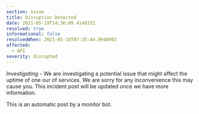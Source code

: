 ```yaml
---
section: issue
title: Disruption Detected
date: 2021-05-19T14:36:09.414933Z
resolved: true
informational: false
resolvedWhen: 2021-05-18T07:35:44.994099Z
affected:
  - API
severity: disrupted
---
```

*Investigating* - We are investigating a potential issue that might affect the uptime of one our of services. We are sorry for any inconvenience this may cause you. This incident post will be updated once we have more information.

This is an automatic post by a monitor bot.
        